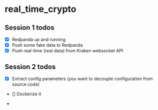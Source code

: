 # real_time_crypto

## Session 1 todos
- [X] Redpanda up and running
- [X] Push some fake data to Redpanda
- [X] Push real-time (real data) from Kraken websocket API

## Session 2 todos
- [X] Extract config parameters (you want to decouple configuration from source code)
- [] Dockerize it

- 